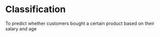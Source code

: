 # Classification
To predict whether customers bought a certain product based on their salary and age
